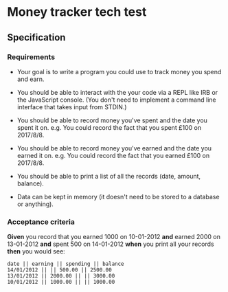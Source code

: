 # Money tracker tech test

## Specification

### Requirements

* Your goal is to write a program you could use to track money you spend and earn.

* You should be able to interact with the your code via a REPL like IRB or the JavaScript console.  (You don't need to implement a command line interface that takes input from STDIN.)

* You should be able to record money you've spent and the date you spent it on.  e.g. You could record the fact that you spent £100 on 2017/8/8.

* You should be able to record money you've earned and the date you earned it on.  e.g. You could record the fact that you earned £100 on 2017/8/8.

* You should be able to print a list of all the records (date, amount, balance).

* Data can be kept in memory (it doesn't need to be stored to a database or anything).

### Acceptance criteria

**Given** you record that you earned 1000 on 10-01-2012
**and** earned 2000 on 13-01-2012
**and** spent 500 on 14-01-2012
**when** you print all your records
**then** you would see:

```
date || earning || spending || balance
14/01/2012 || || 500.00 || 2500.00
13/01/2012 || 2000.00 || || 3000.00
10/01/2012 || 1000.00 || || 1000.00
```
